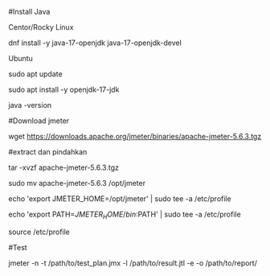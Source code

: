 #Install Java

Centor/Rocky Linux

dnf install -y java-17-openjdk java-17-openjdk-devel

Ubuntu

sudo apt update

sudo apt install -y openjdk-17-jdk

java -version

#Download jmeter

wget https://downloads.apache.org/jmeter/binaries/apache-jmeter-5.6.3.tgz


#extract dan pindahkan

tar -xvzf apache-jmeter-5.6.3.tgz

sudo mv apache-jmeter-5.6.3 /opt/jmeter

echo 'export JMETER_HOME=/opt/jmeter' | sudo tee -a /etc/profile

echo 'export PATH=$JMETER_HOME/bin:$PATH' | sudo tee -a /etc/profile

source /etc/profile

#Test

jmeter -n -t /path/to/test_plan.jmx -l /path/to/result.jtl -e -o /path/to/report/
